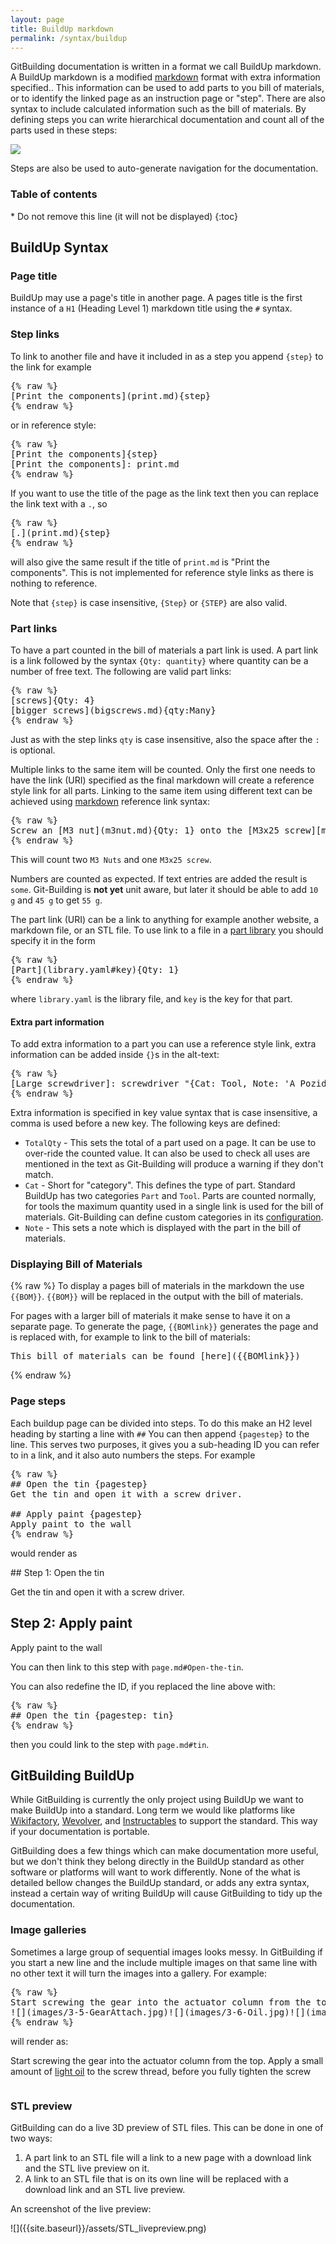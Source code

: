 ```yaml
---
layout: page
title: BuildUp markdown
permalink: /syntax/buildup
---
```


GitBuilding documentation is written in a format we call BuildUp markdown. A BuildUp markdown is a modified [markdown] format with extra information specified.. This information can be used to add parts to you bill of materials, or to identify the linked page as an instruction page or "step". There are also syntax to include calculated information such as the bill of materials. By defining steps you can write hierarchical documentation and count all of the parts used in these steps:

[markdown]: https://github.com/adam-p/markdown-here/wiki/Markdown-Cheatsheet

![]({{site.baseurl}}/assets/Steps.png)

Steps are also be used to auto-generate navigation for the documentation.

<h3>Table of contents</h3>
* Do not remove this line (it will not be displayed)
{:toc}

## BuildUp Syntax

### Page title

BuildUp may use a page's title in another page. A pages title is the first instance of a `H1` (Heading Level 1) markdown title using the `#` syntax.

### Step links

To link to another file and have it included in as a step you append `{step}` to the link for example
<pre class="example-block">
{% raw %}
[Print the components](print.md){step}
{% endraw %}
</pre>

or in reference style:

<pre class="example-block">
{% raw %}
[Print the components]{step}
[Print the components]: print.md
{% endraw %}
</pre>
    

If you want to use the title of the page as the link text then you can replace the link text with a `.`, so
<pre class="example-block">
{% raw %}
[.](print.md){step}
{% endraw %}
</pre>

will also give the same result if the title of `print.md` is "Print the components". This is not implemented for reference style links as there is nothing to reference.

Note that `{step}` is case insensitive, `{Step}` or `{STEP}` are also valid.

### Part links

To have a part counted in the bill of materials a part link is used. A part link is a link followed by the syntax `{Qty: quantity}` where quantity can be a number of free text. The following are valid part links:

<pre class="example-block">
{% raw %}
[screws]{Qty: 4}
[bigger screws](bigscrews.md){qty:Many}
{% endraw %}
</pre>

Just as with the step links `qty` is case insensitive, also the space after the `:` is optional.

Multiple links to the same item will be counted. Only the first one needs to have the link (URI) specified as the final markdown will create a reference style link for all parts. Linking to the same item using different text can be achieved using [markdown] reference link syntax:
<pre class="example-block">
{% raw %}
Screw an [M3 nut](m3nut.md){Qty: 1} onto the [M3x25 screw][m3x25screw.md]{Qty: 1}. Then add[a second nut][M3 nut]{Qty: 1} to lock it in place.
{% endraw %}
</pre>

This will count two `M3 Nuts` and one `M3x25 screw`.

Numbers are counted as expected. If text entries are added the result is `some`. Git-Building is **not yet** unit aware, but later it should be able to add `10 g` and `45 g` to get `55 g`. 

The part link (URI) can be a link to anything for example another website, a markdown file, or an STL file. To use link to a file in a [part library]({{site.baseurl}}/syntax/builduplibrary/) you should specify it in the form

<pre class="example-block">
{% raw %}
[Part](library.yaml#key){Qty: 1}
{% endraw %}
</pre>
    
where `library.yaml` is the library file, and `key` is the key for that part.

#### Extra part information

To add extra information to a part you can use a reference style link, extra information can be added inside `{}`s in the alt-text:

<pre class="example-block">
{% raw %}
[Large screwdriver]: screwdriver "{Cat: Tool, Note: 'A Pozidriv works best, but you could try a Philips.'}"
{% endraw %}
</pre>

Extra information is specified in key value syntax that is case insensitive, a comma is used before a new key. The following keys are defined:

* `TotalQty` - This sets the total of a part used on a page. It can be use to over-ride the counted value. It can also be used to check all uses are mentioned in the text as Git-Building will produce a warning if they don't match.
* `Cat` - Short for "category". This defines the type of part. Standard BuildUp has two categories `Part` and `Tool`. Parts are counted normally, for tools the maximum quantity used in a single link is used for the bill of materials. Git-Building can define custom categories in its [configuration]({{site.baseurl}}/syntax/buildconfsyntax).
* `Note` - This sets a note which is displayed with the part in the bill of materials.

### Displaying Bill of Materials
{% raw %}
To display a pages bill of materials in the markdown the use `{{BOM}}`. `{{BOM}}` will be replaced in the output with the bill of materials.

For pages with a larger bill of materials it make sense to have it on a separate page. To generate the page, `{{BOMlink}}` generates the page and is replaced with, for example to link to the bill of materials:

<pre class="example-block">
This bill of materials can be found [here]({{BOMlink}})
</pre>
{% endraw %}

### Page steps

Each buildup page can be divided into steps. To do this make an H2 level heading by starting a line with `##` You can then append `{pagestep}` to the line. This serves two purposes, it gives you a sub-heading ID you can refer to in a link, and it also auto numbers the steps. For example

<pre class="example-block">
{% raw %}
## Open the tin {pagestep}
Get the tin and open it with a screw driver.

## Apply paint {pagestep}
Apply paint to the wall
{% endraw %}
</pre>
would render as

<div class="example" markdown="1">
## Step 1: Open the tin

Get the tin and open it with a screw driver.

## Step 2: Apply paint

Apply paint to the wall

</div>

You can then link to this step with `page.md#Open-the-tin`.

You can also redefine the ID, if you replaced the line above with:

<pre class="example-block">
{% raw %}
## Open the tin {pagestep: tin}
{% endraw %}
</pre>

then you could link to the step with `page.md#tin`.

## GitBuilding BuildUp

While GitBuilding is currently the only project using BuildUp we want to make BuildUp into a standard. Long term we would like platforms like [Wikifactory](https://wikifactory.com), [Wevolver](https://www.wevolver.com), and [Instructables](https://www.instructables.com) to support the standard. This way if your documentation is portable.

GitBuilding does a few things which can make documentation more useful, but we don't think they belong directly in the BuildUp standard as other software or platforms will want to work differently. None of the what is detailed bellow changes the BuildUp standard, or adds any extra syntax, instead a certain way of writing BuildUp will cause GitBuilding to tidy up the documentation.

### Image galleries

Sometimes a large group of sequential images looks messy. In GitBuilding if you start a new line and the include multiple images on that same line with no other text it will turn the images into a gallery. For example:

<pre class="example-block">
{% raw %}
Start screwing the gear into the actuator column from the top. Apply a small amount of [light oil]{Qty: "A few drops of"} to the screw thread, before you fully tighten the screw  
![](images/3-5-GearAttach.jpg)![](images/3-6-Oil.jpg)![](images/3-7-GearAttach.jpg)
{% endraw %}
</pre>

will render as:

<div class="example">
<p>Start screwing the gear into the actuator column from the top. Apply a small amount of <a href="#">light oil</a> to the screw thread, before you fully tighten the screw  </p>
<div class="gallery-thumb"><img onmouseover="getElementById('gallery-show3').src=this.src" src="{{site.baseurl}}/images/3-5-GearAttach.jpg" alt="" /><img onmouseover="getElementById('gallery-show3').src=this.src" src="{{site.baseurl}}/images/3-6-Oil.jpg" alt="" /><img onmouseover="getElementById('gallery-show3').src=this.src" src="{{site.baseurl}}/images/3-7-GearAttach.jpg" alt="" /></div>
<div class="gallery-show"><img id="gallery-show3" src="{{site.baseurl}}/images/3-5-GearAttach.jpg" alt=""/></div>
</div>

### STL preview

GitBuilding can do a live 3D preview of STL files. This can be done in one of two ways:

1. A part link to an STL file will a link to a new page with a download link and the STL live preview on it.
1. A link to an STL file that is on its own line will be replaced with a download link and an STL live preview.

An screenshot of the live preview:

<div class="example" markdown="1">
![]({{site.baseurl}}/assets/STL_livepreview.png)
</div>
